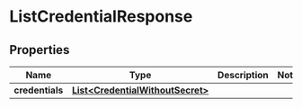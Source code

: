 

# ListCredentialResponse


## Properties

Name | Type | Description | Notes
------------ | ------------- | ------------- | -------------
**credentials** | [**List&lt;CredentialWithoutSecret&gt;**](CredentialWithoutSecret.md) |  | 



